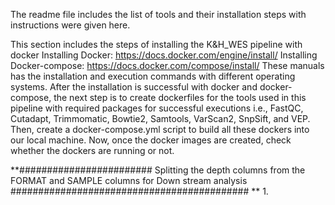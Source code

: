 The readme file includes the list of tools and their installation steps with instructions were given here. 




This section includes the steps of installing the K&H_WES pipeline with docker 
Installing Docker: https://docs.docker.com/engine/install/
Installing Docker-compose: https://docs.docker.com/compose/install/
These manuals has the installation and execution commands with different operating systems.
After the installation is successful with docker and docker-compose, the next step is to create dockerfiles for the tools used in this pipeline with required packages for successful executions i.e., FastQC, Cutadapt, Trimmomatic, Bowtie2, Samtools, VarScan2, SnpSift, and VEP. 
Then, create a docker-compose.yml script to build all these dockers into our local machine. 
Now, once the docker images are created, check whether the dockers are running or not. 


**######################## Splitting the depth columns from the FORMAT and SAMPLE columns for Down stream analysis ###########################################
**
1. 
